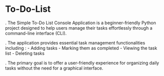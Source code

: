 # To-Do-List
.  The Simple To-Do List Console Application is a beginner-friendly Python project designed to help 
   users manage their tasks effortlessly through a command-line interface (CLI). 
  
 .  The application provides essential task management functionalities including :
     - Adding tasks 
     - Marking them as completed 
     - Viewing the task list 
     - Deleting tasks 
    
.  The primary goal is to offer a user-friendly experience for organizing daily 
   tasks without the need for a graphical interface.
